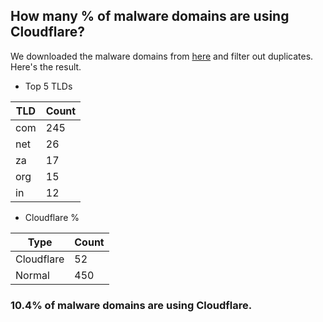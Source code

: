 ## How many % of malware domains are using Cloudflare?


We downloaded the malware domains from [here](https://urlhaus.abuse.ch) and filter out duplicates.
Here's the result.


[//]: # (start replacement)


- Top 5 TLDs

| TLD | Count |
| --- | --- |
| com | 245 |
| net | 26 |
| za | 17 |
| org | 15 |
| in | 12 |


- Cloudflare %

| Type | Count |
| --- | --- |
| Cloudflare | 52 |
| Normal | 450 |


### 10.4% of malware domains are using Cloudflare.